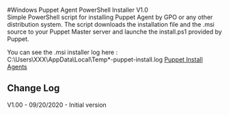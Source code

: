 #Windows Puppet Agent PowerShell Installer V1.0                                                                                                                                                                
Simple PowerShell script for installing Puppet Agent by GPO or any other distribution system. 
The script downloads the installation file and the .msi source to your Puppet Master server and launche the install.ps1 provided by Puppet.


You can see the .msi installer log here : C:\Users\XXX\AppData\Local\Temp\*-puppet-install.log
[Puppet Install Agents](https://puppet.com/docs/pe/2019.8/installing_agents.html#installing_windows_agents)



 
## Change Log 
V1.00 - 09/20/2020 - Initial version 

